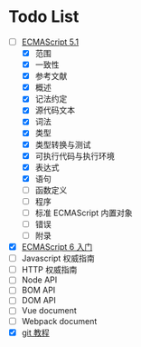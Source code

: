 # Todo List
* [ ] [ECMAScript 5.1](http://yanhaijing.com/es5)
	* [x] 范围
	* [x] 一致性
	* [x] 参考文献
	* [x] 概述
    * [x] 记法约定
    * [x] 源代码文本
    * [x] 词法
    * [x] 类型
    * [x] 类型转换与测试
    * [x] 可执行代码与执行环境
    * [x] 表达式
    * [x] 语句
    * [ ] 函数定义
    * [ ] 程序
    * [ ] 标准 ECMAScript 内置对象
    * [ ] 错误
    * [ ] 附录
* [x] [ECMAScript 6 入门](http://es6.ruanyifeng.com/)
* [ ] Javascript 权威指南
* [ ] HTTP 权威指南
* [ ] Node API
* [ ] BOM API
* [ ] DOM API
* [ ] Vue document
* [ ] Webpack document
* [x] [git 教程](http://www.liaoxuefeng.com/wiki/0013739516305929606dd18361248578c67b8067c8c017b000)
